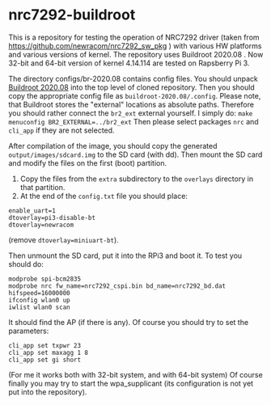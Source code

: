 # nrc7292-buildroot
This is a repository for testing the operation of NRC7292 driver (taken from https://github.com/newracom/nrc7292_sw_pkg ) with various HW platforms and various versions of kernel.
The repository uses Buildroot 2020.08 .
Now 32-bit and 64-bit version of kernel  4.14.114 are tested on Rapsberry Pi 3.

The directory configs/br-2020.08 contains config files. You should unpack [Buildroot 2020.08](https://buildroot.org/downloads/buildroot-2020.08.tar.bz2) into the top level of cloned repository.
Then you should copy the appropriate config file as `buildroot-2020.08/.config`.
Please note, that Buildroot stores the "external" locations as absolute paths. Therefore you should rather connect the `br2_ext` external yourself.
I simply do:
`make menuconfig BR2_EXTERNAL=../br2_ext`
Then please select packages `nrc` and `cli_app` if they are not selected.

After compilation of the image, you should copy the generated `output/images/sdcard.img` to the SD card (with dd).
Then mount the SD card and modify the files on the first (boot) partition.

1. Copy the files from the `extra` subdirectory to the `overlays` directory in that partition.
2. At the end of the `config.txt` file you should place:
```
enable_uart=1
dtoverlay=pi3-disable-bt
dtoverlay=newracom
```
(remove `dtoverlay=miniuart-bt`).

Then unmount the SD card, put it into the RPi3 and boot it.
To test you should do:
```
modprobe spi-bcm2835
modprobe nrc fw_name=nrc7292_cspi.bin bd_name=nrc7292_bd.dat hifspeed=16000000
ifconfig wlan0 up
iwlist wlan0 scan
```
It should find the AP (if there is any).
Of course you should try to set the parameters:
```
cli_app set txpwr 23
cli_app set maxagg 1 8
cli_app set gi short
```
(For me it works both with 32-bit system, and with 64-bit system)
Of course finally you may try to start the wpa_supplicant (its configuration is not yet put into the repository).
